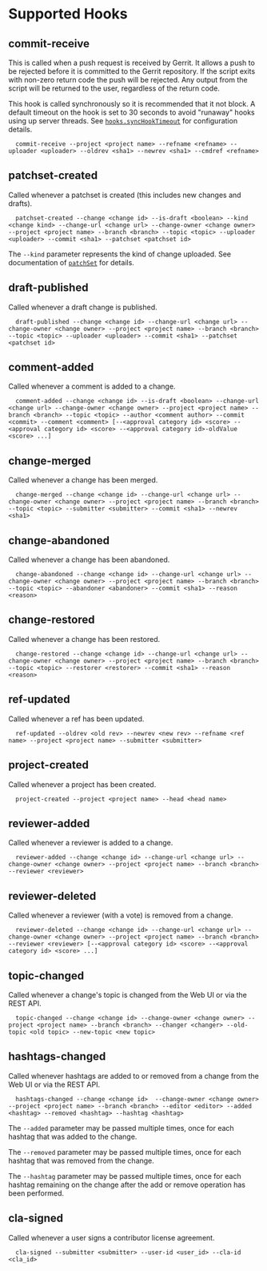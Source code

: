Supported Hooks
===============

commit-receive
----------

This is called when a push request is received by Gerrit. It allows a push to be
rejected before it is committed to the Gerrit repository. If the script exits
with non-zero return code the push will be rejected. Any output from the script
will be returned to the user, regardless of the return code.

This hook is called synchronously so it is recommended that it not block. A
default timeout on the hook is set to 30 seconds to avoid "runaway" hooks using
up server threads.  See [`hooks.syncHookTimeout`][1] for configuration details.

```
  commit-receive --project <project name> --refname <refname> --uploader <uploader> --oldrev <sha1> --newrev <sha1> --cmdref <refname>
```

patchset-created
----------------

Called whenever a patchset is created (this includes new changes and drafts).

```
  patchset-created --change <change id> --is-draft <boolean> --kind <change kind> --change-url <change url> --change-owner <change owner> --project <project name> --branch <branch> --topic <topic> --uploader <uploader> --commit <sha1> --patchset <patchset id>
```

The `--kind` parameter represents the kind of change uploaded. See documentation
of [`patchSet`][2] for details.

draft-published
---------------

Called whenever a draft change is published.

```
  draft-published --change <change id> --change-url <change url> --change-owner <change owner> --project <project name> --branch <branch> --topic <topic> --uploader <uploader> --commit <sha1> --patchset <patchset id>
```

comment-added
-------------

Called whenever a comment is added to a change.

```
  comment-added --change <change id> --is-draft <boolean> --change-url <change url> --change-owner <change owner> --project <project name> --branch <branch> --topic <topic> --author <comment author> --commit <commit> --comment <comment> [--<approval category id> <score> --<approval category id> <score> --<approval category id>-oldValue <score> ...]
```

change-merged
-------------

Called whenever a change has been merged.

```
  change-merged --change <change id> --change-url <change url> --change-owner <change owner> --project <project name> --branch <branch> --topic <topic> --submitter <submitter> --commit <sha1> --newrev <sha1>
```

change-abandoned
----------------

Called whenever a change has been abandoned.

```
  change-abandoned --change <change id> --change-url <change url> --change-owner <change owner> --project <project name> --branch <branch> --topic <topic> --abandoner <abandoner> --commit <sha1> --reason <reason>
```

change-restored
---------------

Called whenever a change has been restored.

```
  change-restored --change <change id> --change-url <change url> --change-owner <change owner> --project <project name> --branch <branch> --topic <topic> --restorer <restorer> --commit <sha1> --reason <reason>
```

ref-updated
-----------

Called whenever a ref has been updated.

```
  ref-updated --oldrev <old rev> --newrev <new rev> --refname <ref name> --project <project name> --submitter <submitter>
```

project-created
---------------

Called whenever a project has been created.

```
  project-created --project <project name> --head <head name>
```

reviewer-added
--------------

Called whenever a reviewer is added to a change.

```
  reviewer-added --change <change id> --change-url <change url> --change-owner <change owner> --project <project name> --branch <branch> --reviewer <reviewer>
```

reviewer-deleted
----------------

Called whenever a reviewer (with a vote) is removed from a change.

```
  reviewer-deleted --change <change id> --change-url <change url> --change-owner <change owner> --project <project name> --branch <branch> --reviewer <reviewer> [--<approval category id> <score> --<approval category id> <score> ...]
```

topic-changed
-------------

Called whenever a change's topic is changed from the Web UI or via the REST API.

```
  topic-changed --change <change id> --change-owner <change owner> --project <project name> --branch <branch> --changer <changer> --old-topic <old topic> --new-topic <new topic>
```

hashtags-changed
----------------

Called whenever hashtags are added to or removed from a change from the Web UI
or via the REST API.

```
  hashtags-changed --change <change id>  --change-owner <change owner> --project <project name> --branch <branch> --editor <editor> --added <hashtag> --removed <hashtag> --hashtag <hashtag>
```

The `--added` parameter may be passed multiple times, once for each
hashtag that was added to the change.

The `--removed` parameter may be passed multiple times, once for each
hashtag that was removed from the change.

The `--hashtag` parameter may be passed multiple times, once for each
hashtag remaining on the change after the add or remove operation has
been performed.

cla-signed
----------

Called whenever a user signs a contributor license agreement.

```
  cla-signed --submitter <submitter> --user-id <user_id> --cla-id <cla_id>
```

[1]: config.md#hooks.syncHookTimeout
[2]: ../../../Documentation/json.html#patchSet
